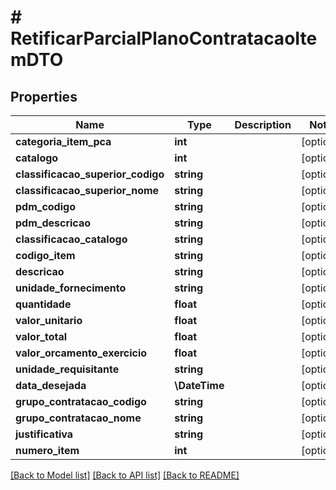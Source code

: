 # # RetificarParcialPlanoContratacaoItemDTO

## Properties

Name | Type | Description | Notes
------------ | ------------- | ------------- | -------------
**categoria_item_pca** | **int** |  | [optional]
**catalogo** | **int** |  | [optional]
**classificacao_superior_codigo** | **string** |  | [optional]
**classificacao_superior_nome** | **string** |  | [optional]
**pdm_codigo** | **string** |  | [optional]
**pdm_descricao** | **string** |  | [optional]
**classificacao_catalogo** | **string** |  | [optional]
**codigo_item** | **string** |  | [optional]
**descricao** | **string** |  | [optional]
**unidade_fornecimento** | **string** |  | [optional]
**quantidade** | **float** |  | [optional]
**valor_unitario** | **float** |  | [optional]
**valor_total** | **float** |  | [optional]
**valor_orcamento_exercicio** | **float** |  | [optional]
**unidade_requisitante** | **string** |  | [optional]
**data_desejada** | **\DateTime** |  | [optional]
**grupo_contratacao_codigo** | **string** |  | [optional]
**grupo_contratacao_nome** | **string** |  | [optional]
**justificativa** | **string** |  | [optional]
**numero_item** | **int** |  | [optional]

[[Back to Model list]](../../README.md#models) [[Back to API list]](../../README.md#endpoints) [[Back to README]](../../README.md)
